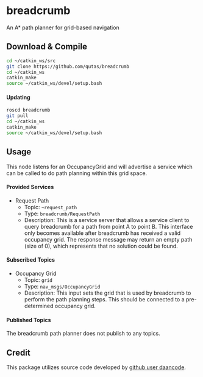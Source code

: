 # breadcrumb
An A* path planner for grid-based navigation

## Download & Compile
```sh
cd ~/catkin_ws/src
git clone https://github.com/qutas/breadcrumb
cd ~/catkin_ws
catkin_make
source ~/catkin_ws/devel/setup.bash
```

#### Updating
```sh
roscd breadcrumb
git pull
cd ~/catkin_ws
catkin_make
source ~/catkin_ws/devel/setup.bash
```

## Usage
This node listens for an OccupancyGrid and will advertise a service which can be called to do path planning within this grid space.

#### Provided Services
- Request Path
  - Topic: `~request_path`
  - Type: `breadcrumb/RequestPath`
  - Description: This is a service server that allows a service client to query breadcrumb for a path from point A to point B. This interface only becomes available after breadcrumb has received a valid occupancy grid. The response message may return an empty path (size of 0), which represents that no solution could be found. 

#### Subscribed Topics
- Occupancy Grid
  - Topic: `grid`
  - Type: `nav_msgs/OccupancyGrid`
  - Description: This input sets the grid that is used by breadcrumb to perform the path planning steps. This should be connected to a pre-determined occupancy grid.

#### Published Topics
The breadcrumb path planner does not publish to any topics.


## Credit
This package utilizes source code developed by [github user daancode](https://github.com/daancode/a-star).
